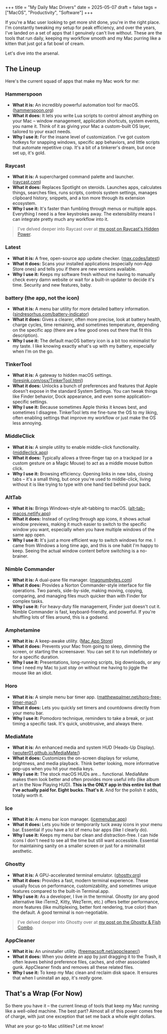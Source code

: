 +++
title = "My Daily Mac Drivers"
date = 2025-05-07
draft = false
tags = ["MacOS", "Productivity", "Software"]
+++

If you're a Mac user looking to get more shit done, you're in the right place. I'm constantly tweaking my setup for peak efficiency, and over the years, I've landed on a set of apps that I genuinely can't live without. These are the tools that run daily, keeping my workflow smooth and my Mac purring like a kitten that just got a fat bowl of cream.

Let's dive into the arsenal.

## The Lineup

Here's the current squad of apps that make my Mac work for _me_:

### **Hammerspoon**

- **What it is:** An incredibly powerful automation tool for macOS. ([hammerspoon.org](https://www.hammerspoon.org/))
- **What it does:** It lets you write Lua scripts to control almost anything on your Mac – window management, application shortcuts, system events, you name it. Think of it as giving your Mac a custom-built OS layer, tailored to your exact needs.
- **Why I use it:** For the insane level of customization. I've got custom hotkeys for snapping windows, specific app behaviors, and little scripts that automate repetitive crap. It's a bit of a tinkerer's dream, but once set up, it's gold.

### **Raycast**

- **What it is:** A supercharged command palette and launcher. ([raycast.com](https://www.raycast.com/))
- **What it does:** Replaces Spotlight on steroids. Launches apps, calculates things, searches files, runs scripts, controls system settings, manages clipboard history, snippets, and a ton more through its extension ecosystem.
- **Why I use it:** It's faster than fumbling through menus or multiple apps. Everything I need is a few keystrokes away. The extensibility means I can integrate pretty much any workflow into it.
>   I've delved deeper into Raycast over at [my post on Raycast's Hidden Power](/blog/raycast-its-hidden-power/).

### **Latest**

- **What it is:** A free, open-source app update checker. ([max.codes/latest](https://max.codes/latest/))
- **What it does:** Scans your installed applications (especially non-App Store ones) and tells you if there are new versions available.
- **Why I use it:** Keeps my software fresh without me having to manually check every damn website or wait for a built-in updater to decide it's time. Security and new features, baby.

### **battery** (the app, not the icon)

- **What it is:** A menu bar utility for more detailed battery information. ([sindresorhus.com/battery-indicator](https://sindresorhus.com/battery-indicator))
- **What it does:** Gives a clearer, often more precise, look at battery health, charge cycles, time remaining, and sometimes temperature, depending on the specific app (there are a few good ones out there that fit this description).
- **Why I use it:** The default macOS battery icon is a bit too minimalist for my taste. I like knowing exactly what's up with my battery, especially when I'm on the go.

### **TinkerTool**

- **What it is:** A gateway to hidden macOS settings. ([bresink.com/osx/TinkerTool.html](http://www.bresink.com/osx/TinkerTool.html))
- **What it does:** Unlocks a bunch of preferences and features that Apple doesn't expose in the standard System Settings. You can tweak things like Finder behavior, Dock appearance, and even some application-specific settings.
- **Why I use it:** Because sometimes Apple thinks it knows best, and sometimes I disagree. TinkerTool lets me fine-tune the OS to my liking, often enabling settings that improve my workflow or just make the OS less annoying.

### **MiddleClick**

- **What it is:** A simple utility to enable middle-click functionality. ([middleclick.app](https://middleclick.app/))
- **What it does:** Typically allows a three-finger tap on a trackpad (or a custom gesture on a Magic Mouse) to act as a middle mouse button click.
- **Why I use it:** Browsing efficiency. Opening links in new tabs, closing tabs – it's a small thing, but once you're used to middle-click, living without it is like trying to type with one hand tied behind your back.

### **AltTab**

- **What it is:** Brings Windows-style alt-tabbing to macOS. ([alt-tab-macos.netlify.app](https://alt-tab-macos.netlify.app/))
- **What it does:** Instead of cycling through app icons, it shows actual window previews, making it much easier to switch to the specific window you want, especially when you have multiple windows of the same app open.
- **Why I use it:** It's just a more efficient way to switch windows for me. I came from Windows a long time ago, and this is one habit I'm happy to keep. Seeing the actual window content before switching is a no-brainer.

### **Nimble Commander**

- **What it is:** A dual-pane file manager. ([magnumbytes.com](https://magnumbytes.com/))
- **What it does:** Provides a Norton Commander-style interface for file operations. Two panels, side-by-side, making moving, copying, comparing, and managing files much quicker than with Finder for complex tasks.
- **Why I use it:** For heavy-duty file management, Finder just doesn't cut it. Nimble Commander is fast, keyboard-friendly, and powerful. If you're shuffling lots of files around, this is a godsend.

### **Amphetamine**

- **What it is:** A keep-awake utility. ([Mac App Store](https://apps.apple.com/us/app/amphetamine/id937984704?mt=12))
- **What it does:** Prevents your Mac from going to sleep, dimming the screen, or starting the screensaver. You can set it to run indefinitely or for a specific duration.
- **Why I use it:** Presentations, long-running scripts, big downloads, or any time I need my Mac to just _stay on_ without me having to jiggle the mouse like an idiot.

### **Horo**

- **What it is:** A simple menu bar timer app. ([matthewpalmer.net/horo-free-timer-mac/](https://matthewpalmer.net/horo-free-timer-mac/))
- **What it does:** Lets you quickly set timers and countdowns directly from your menu bar.
- **Why I use it:** Pomodoro technique, reminders to take a break, or just timing a specific task. It's quick, unobtrusive, and always there.

### **MediaMate**

- **What it is:** An enhanced media and system HUD (Heads-Up Display). ([wouter01.github.io/MediaMate/](https://wouter01.github.io/MediaMate/))
- **What it does:** Customizes the on-screen displays for volume, brightness, and media playback. Think better looking, more informative pop-ups when you hit your media keys.
- **Why I use it:** The stock macOS HUDs are... functional. MediaMate makes them look better and often provides more useful info (like album art in the Now Playing HUD). **This is the ONLY app in this entire list that I've actually paid for. Eight bucks. That's it.** And for the polish it adds, totally worth it.

### **Ice**

- **What it is:** A menu bar icon manager. ([icemenubar.app](https://icemenubar.app/))
- **What it does:** Lets you hide or temporarily tuck away icons in your menu bar. Essential if you have a lot of menu bar apps (like I clearly do).
- **Why I use it:** Keeps my menu bar clean and distraction-free. I can hide icons I don't need to see all the time but still want accessible. Essential for maintaining sanity on a smaller screen or just for a minimalist aesthetic.

### **Ghostty**

- **What it is:** A GPU-accelerated terminal emulator. ([ghostty.org](https://ghostty.org/))
- **What it does:** Provides a fast, modern terminal experience. These usually focus on performance, customizability, and sometimes unique features compared to the built-in Terminal.app.
- **Why I use it:** As a developer, I live in the terminal. Ghostty (or any good alternative like iTerm2, Kitty, WezTerm, etc.) offers better performance, more features (like multiplexing, better font rendering, true color) than the default. A good terminal is non-negotiable.
>   I've delved deeper into Ghostty over at [my post on the Ghostty & Fish Combo](/blog/ghostty-fish-perfect-combo/).

### **AppCleaner**

- **What it is:** An uninstaller utility. ([freemacsoft.net/appcleaner/](https://freemacsoft.net/appcleaner/))
- **What it does:** When you delete an app by just dragging it to the Trash, it often leaves behind preference files, caches, and other associated gunk. AppCleaner finds and removes all these related files.
- **Why I use it:** To keep my Mac clean and reclaim disk space. It ensures that when I uninstall an app, it's _really_ gone.

## That's a Wrap (For Now)

So there you have it – the current lineup of tools that keep my Mac running like a well-oiled machine. The best part? Almost all of this power comes free of charge, with just one exception that set me back a whole eight dollars.

What are your go-to Mac utilities? Let me know!
